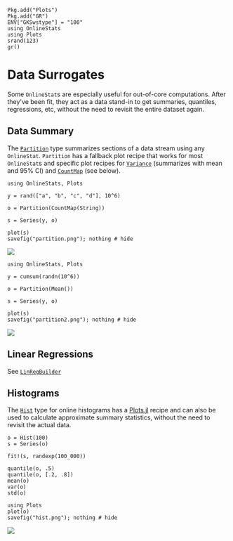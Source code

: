 ```@setup setup
Pkg.add("Plots")
Pkg.add("GR")
ENV["GKSwstype"] = "100"
using OnlineStats
using Plots
srand(123)
gr()
```

# Data Surrogates

Some `OnlineStat`s are especially useful for out-of-core computations.  After they've been fit, they act as a data stand-in to get summaries, quantiles, regressions, etc, without the need to revisit the entire dataset again.

## Data Summary

The [`Partition`](@ref) type summarizes sections of a data stream using any `OnlineStat`. 
`Partition` has a fallback plot recipe that works for most `OnlineStat`s and specific plot
recipes for [`Variance`](@ref) (summarizes with mean and 95% CI) and [`CountMap`](@ref) (see below).

```@example setup
using OnlineStats, Plots

y = rand(["a", "b", "c", "d"], 10^6)

o = Partition(CountMap(String))

s = Series(y, o)

plot(s)
savefig("partition.png"); nothing # hide
```

![](partition.png)

```@example setup
using OnlineStats, Plots

y = cumsum(randn(10^6))

o = Partition(Mean())

s = Series(y, o)

plot(s)
savefig("partition2.png"); nothing # hide
```

![](partition2.png)

## Linear Regressions

See [`LinRegBuilder`](@ref)

## Histograms

The [`Hist`](@ref) type for online histograms has a 
[Plots.jl](https://github.com/JuliaPlots/Plots.jl) recipe and can also be used to calculate 
approximate summary statistics, without the need to revisit the actual data.

```@example setup
o = Hist(100)
s = Series(o)

fit!(s, randexp(100_000))

quantile(o, .5)
quantile(o, [.2, .8])
mean(o)
var(o)
std(o)

using Plots
plot(o)
savefig("hist.png"); nothing # hide
```

![](hist.png)

